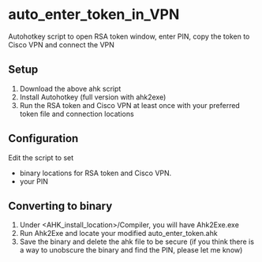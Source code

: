 # auto_enter_token_in_VPN
Autohotkey script to open RSA token window, enter PIN, copy the token to Cisco VPN and connect the VPN

## Setup
1. Download the above ahk script
2. Install Autohotkey (full version with ahk2exe)
3. Run the RSA token and Cisco VPN at least once with your preferred token file and connection locations

## Configuration
Edit the script to set 
   - binary locations for RSA token and Cisco VPN.
   - your PIN

## Converting to binary
1. Under <AHK_install_location>/Compiler, you will have Ahk2Exe.exe
2. Run Ahk2Exe and locate your modified auto_enter_token.ahk
3. Save the binary and delete the ahk file to be secure (if you think there is a way to unobscure the binary and find the PIN, please let me know)
